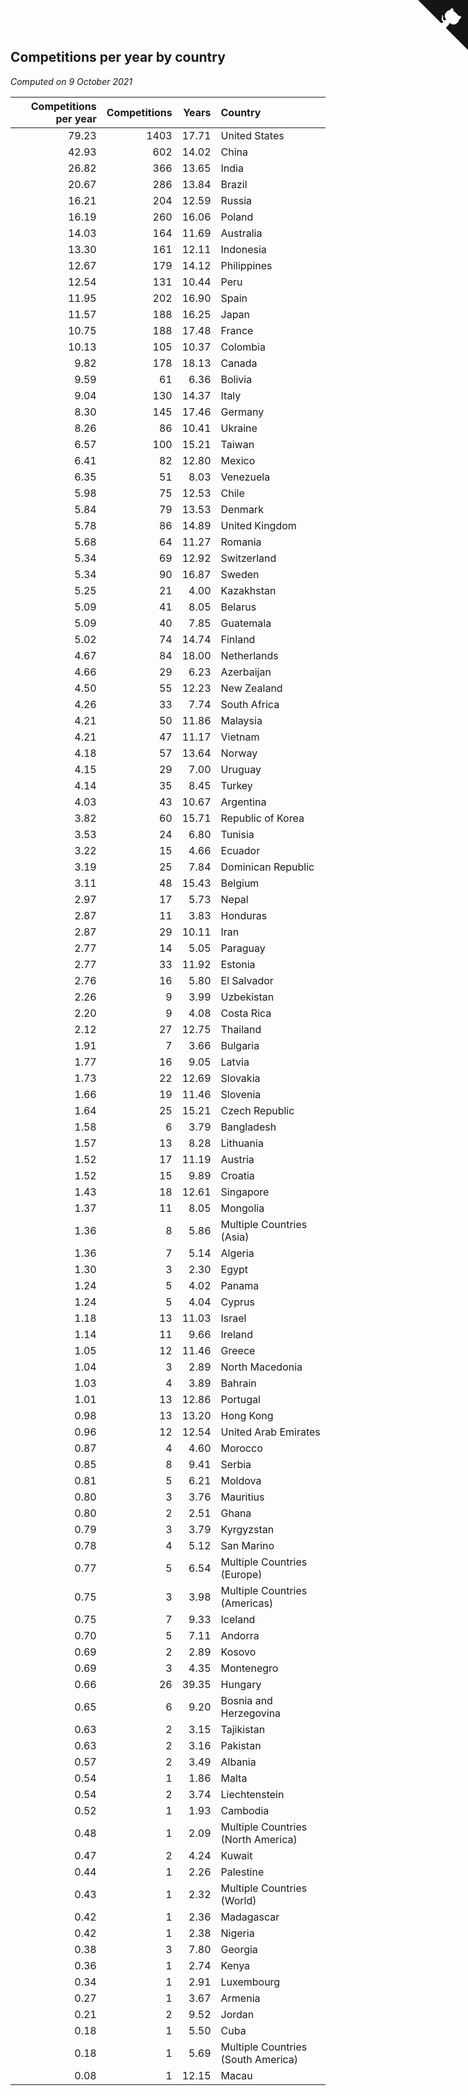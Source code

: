 ## Competitions per year by country

*Computed on  9 October 2021*

| Competitions per year | Competitions | Years | Country |
| ---: | ---: | ---: | :--- |
| 79.23 | 1403 | 17.71 | United States |
| 42.93 | 602 | 14.02 | China |
| 26.82 | 366 | 13.65 | India |
| 20.67 | 286 | 13.84 | Brazil |
| 16.21 | 204 | 12.59 | Russia |
| 16.19 | 260 | 16.06 | Poland |
| 14.03 | 164 | 11.69 | Australia |
| 13.30 | 161 | 12.11 | Indonesia |
| 12.67 | 179 | 14.12 | Philippines |
| 12.54 | 131 | 10.44 | Peru |
| 11.95 | 202 | 16.90 | Spain |
| 11.57 | 188 | 16.25 | Japan |
| 10.75 | 188 | 17.48 | France |
| 10.13 | 105 | 10.37 | Colombia |
| 9.82 | 178 | 18.13 | Canada |
| 9.59 | 61 | 6.36 | Bolivia |
| 9.04 | 130 | 14.37 | Italy |
| 8.30 | 145 | 17.46 | Germany |
| 8.26 | 86 | 10.41 | Ukraine |
| 6.57 | 100 | 15.21 | Taiwan |
| 6.41 | 82 | 12.80 | Mexico |
| 6.35 | 51 | 8.03 | Venezuela |
| 5.98 | 75 | 12.53 | Chile |
| 5.84 | 79 | 13.53 | Denmark |
| 5.78 | 86 | 14.89 | United Kingdom |
| 5.68 | 64 | 11.27 | Romania |
| 5.34 | 69 | 12.92 | Switzerland |
| 5.34 | 90 | 16.87 | Sweden |
| 5.25 | 21 | 4.00 | Kazakhstan |
| 5.09 | 41 | 8.05 | Belarus |
| 5.09 | 40 | 7.85 | Guatemala |
| 5.02 | 74 | 14.74 | Finland |
| 4.67 | 84 | 18.00 | Netherlands |
| 4.66 | 29 | 6.23 | Azerbaijan |
| 4.50 | 55 | 12.23 | New Zealand |
| 4.26 | 33 | 7.74 | South Africa |
| 4.21 | 50 | 11.86 | Malaysia |
| 4.21 | 47 | 11.17 | Vietnam |
| 4.18 | 57 | 13.64 | Norway |
| 4.15 | 29 | 7.00 | Uruguay |
| 4.14 | 35 | 8.45 | Turkey |
| 4.03 | 43 | 10.67 | Argentina |
| 3.82 | 60 | 15.71 | Republic of Korea |
| 3.53 | 24 | 6.80 | Tunisia |
| 3.22 | 15 | 4.66 | Ecuador |
| 3.19 | 25 | 7.84 | Dominican Republic |
| 3.11 | 48 | 15.43 | Belgium |
| 2.97 | 17 | 5.73 | Nepal |
| 2.87 | 11 | 3.83 | Honduras |
| 2.87 | 29 | 10.11 | Iran |
| 2.77 | 14 | 5.05 | Paraguay |
| 2.77 | 33 | 11.92 | Estonia |
| 2.76 | 16 | 5.80 | El Salvador |
| 2.26 | 9 | 3.99 | Uzbekistan |
| 2.20 | 9 | 4.08 | Costa Rica |
| 2.12 | 27 | 12.75 | Thailand |
| 1.91 | 7 | 3.66 | Bulgaria |
| 1.77 | 16 | 9.05 | Latvia |
| 1.73 | 22 | 12.69 | Slovakia |
| 1.66 | 19 | 11.46 | Slovenia |
| 1.64 | 25 | 15.21 | Czech Republic |
| 1.58 | 6 | 3.79 | Bangladesh |
| 1.57 | 13 | 8.28 | Lithuania |
| 1.52 | 17 | 11.19 | Austria |
| 1.52 | 15 | 9.89 | Croatia |
| 1.43 | 18 | 12.61 | Singapore |
| 1.37 | 11 | 8.05 | Mongolia |
| 1.36 | 8 | 5.86 | Multiple Countries (Asia) |
| 1.36 | 7 | 5.14 | Algeria |
| 1.30 | 3 | 2.30 | Egypt |
| 1.24 | 5 | 4.02 | Panama |
| 1.24 | 5 | 4.04 | Cyprus |
| 1.18 | 13 | 11.03 | Israel |
| 1.14 | 11 | 9.66 | Ireland |
| 1.05 | 12 | 11.46 | Greece |
| 1.04 | 3 | 2.89 | North Macedonia |
| 1.03 | 4 | 3.89 | Bahrain |
| 1.01 | 13 | 12.86 | Portugal |
| 0.98 | 13 | 13.20 | Hong Kong |
| 0.96 | 12 | 12.54 | United Arab Emirates |
| 0.87 | 4 | 4.60 | Morocco |
| 0.85 | 8 | 9.41 | Serbia |
| 0.81 | 5 | 6.21 | Moldova |
| 0.80 | 3 | 3.76 | Mauritius |
| 0.80 | 2 | 2.51 | Ghana |
| 0.79 | 3 | 3.79 | Kyrgyzstan |
| 0.78 | 4 | 5.12 | San Marino |
| 0.77 | 5 | 6.54 | Multiple Countries (Europe) |
| 0.75 | 3 | 3.98 | Multiple Countries (Americas) |
| 0.75 | 7 | 9.33 | Iceland |
| 0.70 | 5 | 7.11 | Andorra |
| 0.69 | 2 | 2.89 | Kosovo |
| 0.69 | 3 | 4.35 | Montenegro |
| 0.66 | 26 | 39.35 | Hungary |
| 0.65 | 6 | 9.20 | Bosnia and Herzegovina |
| 0.63 | 2 | 3.15 | Tajikistan |
| 0.63 | 2 | 3.16 | Pakistan |
| 0.57 | 2 | 3.49 | Albania |
| 0.54 | 1 | 1.86 | Malta |
| 0.54 | 2 | 3.74 | Liechtenstein |
| 0.52 | 1 | 1.93 | Cambodia |
| 0.48 | 1 | 2.09 | Multiple Countries (North America) |
| 0.47 | 2 | 4.24 | Kuwait |
| 0.44 | 1 | 2.26 | Palestine |
| 0.43 | 1 | 2.32 | Multiple Countries (World) |
| 0.42 | 1 | 2.36 | Madagascar |
| 0.42 | 1 | 2.38 | Nigeria |
| 0.38 | 3 | 7.80 | Georgia |
| 0.36 | 1 | 2.74 | Kenya |
| 0.34 | 1 | 2.91 | Luxembourg |
| 0.27 | 1 | 3.67 | Armenia |
| 0.21 | 2 | 9.52 | Jordan |
| 0.18 | 1 | 5.50 | Cuba |
| 0.18 | 1 | 5.69 | Multiple Countries (South America) |
| 0.08 | 1 | 12.15 | Macau |


<a href="https://github.com/jonatanklosko/wca_statistics" class="github-corner" aria-label="View source on Github"><svg width="80" height="80" viewBox="0 0 250 250" style="fill:#151513; color:#fff; position: absolute; top: 0; border: 0; right: 0;" aria-hidden="true"><path d="M0,0 L115,115 L130,115 L142,142 L250,250 L250,0 Z"></path><path d="M128.3,109.0 C113.8,99.7 119.0,89.6 119.0,89.6 C122.0,82.7 120.5,78.6 120.5,78.6 C119.2,72.0 123.4,76.3 123.4,76.3 C127.3,80.9 125.5,87.3 125.5,87.3 C122.9,97.6 130.6,101.9 134.4,103.2" fill="currentColor" style="transform-origin: 130px 106px;" class="octo-arm"></path><path d="M115.0,115.0 C114.9,115.1 118.7,116.5 119.8,115.4 L133.7,101.6 C136.9,99.2 139.9,98.4 142.2,98.6 C133.8,88.0 127.5,74.4 143.8,58.0 C148.5,53.4 154.0,51.2 159.7,51.0 C160.3,49.4 163.2,43.6 171.4,40.1 C171.4,40.1 176.1,42.5 178.8,56.2 C183.1,58.6 187.2,61.8 190.9,65.4 C194.5,69.0 197.7,73.2 200.1,77.6 C213.8,80.2 216.3,84.9 216.3,84.9 C212.7,93.1 206.9,96.0 205.4,96.6 C205.1,102.4 203.0,107.8 198.3,112.5 C181.9,128.9 168.3,122.5 157.7,114.1 C157.9,116.9 156.7,120.9 152.7,124.9 L141.0,136.5 C139.8,137.7 141.6,141.9 141.8,141.8 Z" fill="currentColor" class="octo-body"></path></svg></a><style>.github-corner:hover .octo-arm{animation:octocat-wave 560ms ease-in-out}@keyframes octocat-wave{0%,100%{transform:rotate(0)}20%,60%{transform:rotate(-25deg)}40%,80%{transform:rotate(10deg)}}@media (max-width:500px){.github-corner:hover .octo-arm{animation:none}.github-corner .octo-arm{animation:octocat-wave 560ms ease-in-out}}</style>
